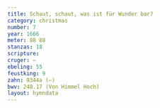 ```yaml
---
title: Schaut, schaut, was ist für Wunder bar?
category: christmas
number: 7
year: 1666
meter: 88 88
stanzas: 18
scripture: 
cruger: —
ebeling: 55
feustking: 9
zahn: 0344a (—)
bwv: 248.17 (Von Himmel Hoch)
layout: hymndata
---
```

<br>



